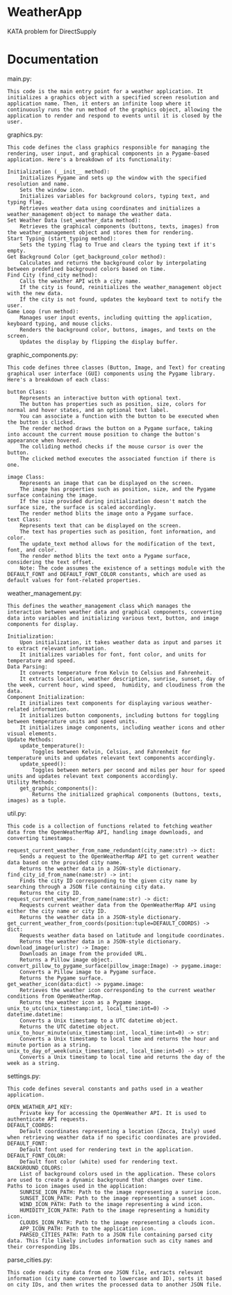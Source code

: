 # WeatherApp
 KATA problem for DirectSupply

# Documentation
main.py:

    This code is the main entry point for a weather application. It initializes a graphics object with a specified screen resolution and application name. Then, it enters an infinite loop where it continuously runs the run method of the graphics object, allowing the application to render and respond to events until it is closed by the user.

graphics.py:

    This code defines the class graphics responsible for managing the rendering, user input, and graphical components in a Pygame-based application. Here's a breakdown of its functionality:

    Initialization (__init__ method):
        Initializes Pygame and sets up the window with the specified resolution and name.
        Sets the window icon.
        Initializes variables for background colors, typing text, and typing flag.
        Retrieves weather data using coordinates and initializes a weather_management object to manage the weather data.
    Set Weather Data (set_weather_data method):
        Retrieves the graphical components (buttons, texts, images) from the weather_management object and stores them for rendering.
    Start Typing (start_typing method):
        Sets the typing flag to True and clears the typing text if it's empty.
    Get Background Color (get_background_color method):
        Calculates and returns the background color by interpolating between predefined background colors based on time.
    Find City (find_city method):
        Calls the weather API with a city name.
        If the city is found, reinitializes the weather_management object with the new data.
        If the city is not found, updates the keyboard text to notify the user.
    Game Loop (run method):
        Manages user input events, including quitting the application, keyboard typing, and mouse clicks.
        Renders the background color, buttons, images, and texts on the screen.
        Updates the display by flipping the display buffer.

graphic_components.py:

    This code defines three classes (Button, Image, and Text) for creating graphical user interface (GUI) components using the Pygame library. Here's a breakdown of each class:

    button Class:
        Represents an interactive button with optional text.
        The button has properties such as position, size, colors for normal and hover states, and an optional text label.
        You can associate a function with the button to be executed when the button is clicked.
        The render method draws the button on a Pygame surface, taking into account the current mouse position to change the button's appearance when hovered.
        The colliding method checks if the mouse cursor is over the button.
        The clicked method executes the associated function if there is one.

    image Class:
        Represents an image that can be displayed on the screen.
        The image has properties such as position, size, and the Pygame surface containing the image.
        If the size provided during initialization doesn't match the surface size, the surface is scaled accordingly.
        The render method blits the image onto a Pygame surface.
    text Class:
        Represents text that can be displayed on the screen.
        The text has properties such as position, font information, and color.
        The update_text method allows for the modification of the text, font, and color.
        The render method blits the text onto a Pygame surface, considering the text offset.
        Note: The code assumes the existence of a settings module with the DEFAULT_FONT and DEFAULT_FONT_COLOR constants, which are used as default values for font-related properties.

weather_management.py:

    This defines the weather_management class which manages the interaction between weather data and graphical components, converting data into variables and initializing various text, button, and image components for display.

    Initialization:
        Upon initialization, it takes weather data as input and parses it to extract relevant information.
        It initializes variables for font, font color, and units for temperature and speed.
    Data Parsing:
        It converts temperature from Kelvin to Celsius and Fahrenheit.
        It extracts location, weather description, sunrise, sunset, day of the week, current hour, wind speed,  humidity, and cloudiness from the data.
    Component Initialization:
        It initializes text components for displaying various weather-related information.
        It initializes button components, including buttons for toggling between temperature units and speed units.
        It initializes image components, including weather icons and other visual elements.
    Update Methods:
        update_temperature(): 
            Toggles between Kelvin, Celsius, and Fahrenheit for temperature units and updates relevant text components accordingly.
        update_speed(): 
            Toggles between meters per second and miles per hour for speed units and updates relevant text components accordingly.
    Utility Methods:
        get_graphic_components(): 
            Returns the initialized graphical components (buttons, texts, images) as a tuple.

util.py:

    This code is a collection of functions related to fetching weather data from the OpenWeatherMap API, handling image downloads, and converting timestamps.

    request_current_weather_from_name_redundant(city_name:str) -> dict:
        Sends a request to the OpenWeatherMap API to get current weather data based on the provided city name.
        Returns the weather data in a JSON-style dictionary.
    find_city_id_from_name(name:str) -> int:
        Finds the city ID corresponding to the given city name by searching through a JSON file containing city data.
        Returns the city ID.
    request_current_weather_from_name(name:str) -> dict:
        Requests current weather data from the OpenWeatherMap API using either the city name or city ID.
        Returns the weather data in a JSON-style dictionary.
    get_current_weather_from_coords(position:tuple=DEFAULT_COORDS) -> dict:
        Requests weather data based on latitude and longitude coordinates.
        Returns the weather data in a JSON-style dictionary.
    download_image(url:str) -> Image:
        Downloads an image from the provided URL.
        Returns a Pillow image object.
    convert_pillow_to_pygame_surface(pillow_image:Image) -> pygame.image:
        Converts a Pillow image to a Pygame surface.
        Returns the Pygame surface.
    get_weather_icon(data:dict) -> pygame.image:
        Retrieves the weather icon corresponding to the current weather conditions from OpenWeatherMap.
        Returns the weather icon as a Pygame image.
    unix_to_utc(unix_timestamp:int, local_time:int=0) -> datetime.datetime:
        Converts a Unix timestamp to a UTC datetime object.
        Returns the UTC datetime object.
    unix_to_hour_minute(unix_timestamp:int, local_time:int=0) -> str:
        Converts a Unix timestamp to local time and returns the hour and minute portion as a string.
    unix_to_day_of_week(unix_timestamp:int, local_time:int=0) -> str:
        Converts a Unix timestamp to local time and returns the day of the week as a string.

settings.py:

    This code defines several constants and paths used in a weather application.

    OPEN_WEATHER_API_KEY: 
        Private key for accessing the OpenWeather API. It is used to authenticate API requests.
    DEFAULT_COORDS: 
        Default coordinates representing a location (Zocca, Italy) used when retrieving weather data if no specific coordinates are provided.
    DEFAULT_FONT: 
        Default font used for rendering text in the application.
    DEFAULT_FONT_COLOR: 
        Default font color (white) used for rendering text.
    BACKGROUND_COLORS: 
        List of background colors used in the application. These colors are used to create a dynamic background that changes over time.
    Paths to icon images used in the application:
        SUNRISE_ICON_PATH: Path to the image representing a sunrise icon.
        SUNSET_ICON_PATH: Path to the image representing a sunset icon.
        WIND_ICON_PATH: Path to the image representing a wind icon.
        HUMIDITY_ICON_PATH: Path to the image representing a humidity icon.
        CLOUDS_ICON_PATH: Path to the image representing a clouds icon.
        APP_ICON_PATH: Path to the application icon.
        PARSED_CITIES_PATH: Path to a JSON file containing parsed city data. This file likely includes information such as city names and their corresponding IDs.

parse_cities.py:

    This code reads city data from one JSON file, extracts relevant information (city name converted to lowercase and ID), sorts it based on city IDs, and then writes the processed data to another JSON file.
